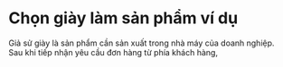 <h1>Chọn giày làm sản phẩm ví dụ</h1>
<div>Giả sử giày là sản phẩm cần sản xuất trong nhà máy của doanh nghiệp.</div>
Sau khi tiếp nhận yêu cầu đơn hàng từ phía khách hàng,
